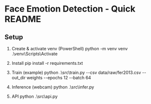 ﻿# Face Emotion Detection - Quick README

## Setup
1. Create & activate venv (PowerShell)
   python -m venv venv
   .\venv\Scripts\Activate

2. Install
   pip install -r requirements.txt

3. Train (example)
   python .\src\train.py --csv data/raw/fer2013.csv --out_dir weights --epochs 12 --batch 64

4. Inference (webcam)
   python .\src\infer.py

5. API
   python .\src\api.py
